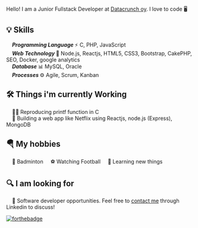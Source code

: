 Hello! I am a Junior Fullstack Developer at [Datacrunch oy](https://datacrunch.io/). I love to code 🖥️

## 💡 Skills
&nbsp;&nbsp;&nbsp;&nbsp;<b><i>Programming Language </i></b> ⚡ C, PHP, JavaScript<br />
&nbsp;&nbsp;&nbsp; <b><i>Web Technology </i></b>📃  Node.js, Reactjs, HTML5, CSS3, Bootstrap, CakePHP, SEO, Docker, google analytics<br />
&nbsp;&nbsp;&nbsp;&nbsp;<b><i>Database </i></b>📊 MySQL, Oracle<br />
&nbsp;&nbsp;&nbsp;&nbsp;<b><i>Processes </i></b>⚙️ Agile, Scrum, Kanban<br />

## 🛠️ Things i'm currently Working
&nbsp;&nbsp;&nbsp;&nbsp;👨‍💻 Reproducing printf function in C<br />
&nbsp;&nbsp;&nbsp;&nbsp;🔏 Building a web app like Netflix using Reactjs, node.js (Express), MongoDB <br />

## 🪂 My hobbies
&nbsp;&nbsp;&nbsp;&nbsp;🏸 Badminton
&nbsp;&nbsp;&nbsp;&nbsp;⚽ Watching Football
&nbsp;&nbsp;&nbsp;&nbsp;📖 Learning new things

## 🔍 I am looking for
&nbsp;&nbsp;&nbsp;&nbsp;🏢 Software developer opportunities. Feel free to [contact me](https://www.linkedin.com/in/mahmudul-hasan-jony/) through Linkedin to discuss! 

[![forthebadge](https://img.shields.io/badge/linkedin-follow%20me-%230077B5.svg?&style=for-the-badge&logo=linkedin)](https://www.linkedin.com/in/mahmudul-hasan-jony/)

<!--
**mhjony/mhjony** is a ✨ _special_ ✨ repository because its `README.md` (this file) appears on your GitHub profile.

Here are some ideas to get you started:

- 🔭 I’m currently working on ...
- 🌱 I’m currently learning ...
- 👯 I’m looking to collaborate on ...
- 🤔 I’m looking for help with ...
- 💬 Ask me about ...
- 📫 How to reach me: ...
- 😄 Pronouns: ...
- ⚡ Fun fact: ...
-->
